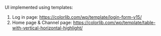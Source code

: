 UI implemented using templates:
1. Log in page: https://colorlib.com/wp/template/login-form-v15/
2. Home page & Channel page: https://colorlib.com/wp/template/table-with-vertical-horizontal-highlight/
